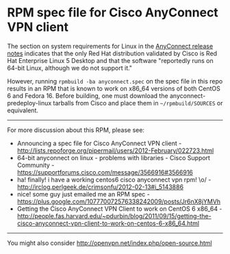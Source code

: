 # RPM spec file for Cisco AnyConnect VPN client

The section on system requirements for Linux in the [AnyConnect release notes][1] indicates that the only Red Hat distribution validated by Cisco is Red Hat Enterprise Linux 5 Desktop and that the software "reportedly runs on 64-bit Linux, although we do not support it."

However, running `rpmbuild -ba anyconnect.spec` on the spec file in this repo results in an RPM that is known to work on x86_64 versions of both CentOS 6 and Fedora 16.  Before building, one must download the anyconnect-predeploy-linux tarballs from Cisco and place them in `~/rpmbuild/SOURCES` or equivalent.

[1]: http://www.cisco.com/en/US/docs/security/vpn_client/anyconnect/anyconnect30/release/notes/anyconnect30rn.html#wp949967

---

For more discussion about this RPM, please see:

* Announcing a spec file for Cisco AnyConnect VPN client - http://lists.repoforge.org/pipermail/users/2012-February/022723.html
* 64-bit anyconnect on linux - problems with libraries - Cisco Support Community - https://supportforums.cisco.com/message/3566916#3566916
* ha! finally! i have a working centos6 cisco anyconnect vpn rpm! \o/ - http://irclog.perlgeek.de/crimsonfu/2012-02-13#i_5143886
* nice! some guy just emailed me an RPM spec - https://plus.google.com/107770072576338242009/posts/Jr6nX8jYMVh
* Getting the Cisco AnyConnect VPN Client to work on CentOS 6 x86_64 - http://people.fas.harvard.edu/~pdurbin/blog/2011/09/15/getting-the-cisco-anyconnect-vpn-client-to-work-on-centos-6-x86_64.html

---

You might also consider http://openvpn.net/index.php/open-source.html
